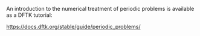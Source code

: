 An introduction to the numerical treatment of periodic problems
is available as a DFTK tutorial:

https://docs.dftk.org/stable/guide/periodic_problems/
